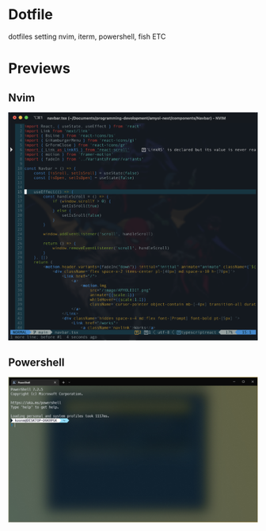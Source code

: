 # Dotfile
dotfiles setting nvim, iterm, powershell, fish ETC
# Previews 

## Nvim
![My Image](images/Nvim.png)

## Powershell
![My Image](images/powershell.png)
